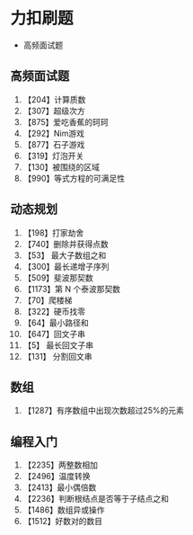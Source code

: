 # 力扣刷题
- 高频面试题

## 高频面试题
1. 【204】计算质数
2. 【307】超级次方
3. 【875】爱吃香蕉的珂珂
4. 【292】Nim游戏
5. 【877】石子游戏
6. 【319】灯泡开关
7. 【130】被围绕的区域
8. 【990】等式方程的可满足性

## 动态规划
1. 【198】打家劫舍
2. 【740】删除并获得点数
3. 【53】 最大子数组之和
4. 【300】最长递增子序列
5. 【509】斐波那契数
6. 【1173】第 N 个泰波那契数
7. 【70】爬楼梯
8. 【322】硬币找零
9. 【64】最小路径和
10. 【647】回文子串
11. 【5】 最长回文子串
12. 【131】 分割回文串

## 数组
1. 【1287】有序数组中出现次数超过25%的元素


## 编程入门
1. 【2235】两整数相加
2. 【2496】温度转换
3. 【2413】最小偶倍数
4. 【2236】判断根结点是否等于子结点之和
5. 【1486】数组异或操作
6. 【1512】好数对的数目